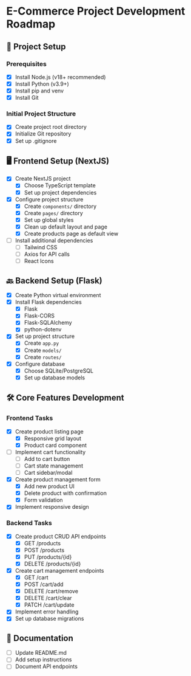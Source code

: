 # E-Commerce Project Development Roadmap

## 🚀 Project Setup

### Prerequisites

- [x] Install Node.js (v18+ recommended)
- [x] Install Python (v3.9+)
- [x] Install pip and venv
- [x] Install Git

### Initial Project Structure

- [x] Create project root directory
- [x] Initialize Git repository
- [x] Set up .gitignore

## 🖥️ Frontend Setup (NextJS)

- [x] Create NextJS project
  - [x] Choose TypeScript template
  - [x] Set up project dependencies
- [x] Configure project structure
  - [x] Create `components/` directory
  - [x] Create `pages/` directory
  - [x] Set up global styles
  - [x] Clean up default layout and page
  - [x] Create products page as default view
- [ ] Install additional dependencies
  - [ ] Tailwind CSS
  - [ ] Axios for API calls
  - [ ] React Icons

## 🔙 Backend Setup (Flask)

- [x] Create Python virtual environment
- [x] Install Flask dependencies
  - [x] Flask
  - [x] Flask-CORS
  - [x] Flask-SQLAlchemy
  - [x] python-dotenv
- [x] Set up project structure
  - [x] Create `app.py`
  - [x] Create `models/`
  - [x] Create `routes/`
- [x] Configure database
  - [x] Choose SQLite/PostgreSQL
  - [x] Set up database models

## 🛠️ Core Features Development

### Frontend Tasks

- [x] Create product listing page
  - [x] Responsive grid layout
  - [x] Product card component
- [ ] Implement cart functionality
  - [ ] Add to cart button
  - [ ] Cart state management
  - [ ] Cart sidebar/modal
- [x] Create product management form
  - [x] Add new product UI
  - [x] Delete product with confirmation
  - [x] Form validation
- [x] Implement responsive design

### Backend Tasks

- [x] Create product CRUD API endpoints
  - [x] GET /products
  - [x] POST /products
  - [x] PUT /products/{id}
  - [x] DELETE /products/{id}
- [x] Create cart management endpoints
  - [x] GET /cart
  - [x] POST /cart/add
  - [x] DELETE /cart/remove
  - [x] DELETE /cart/clear
  - [x] PATCH /cart/update
- [x] Implement error handling
- [x] Set up database migrations

## 📝 Documentation

- [ ] Update README.md
- [ ] Add setup instructions
- [ ] Document API endpoints
